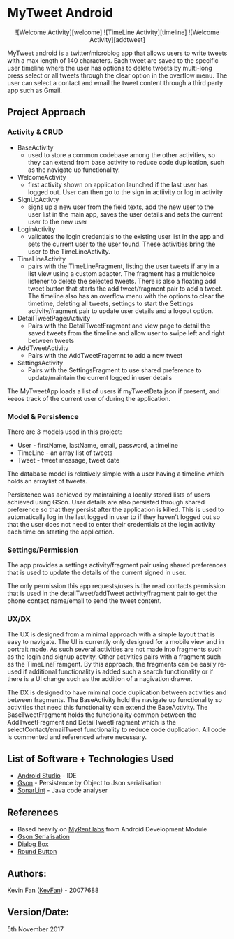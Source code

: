 # MyTweet Android
<p align="center">
![Welcome Activity][welcome] ![TimeLine Activity][timeline] ![Welcome Activity][addtweet]
</p>

MyTweet android is a twitter/microblog app that allows users to write tweets with a max length of 140 characters. Each tweet are saved to the specific user timeline where the user has options to delete tweets by multi-long press select or all tweets through the clear option in the overflow menu. The user can select a contact and email the tweet content through a third party app such as Gmail.

## Project Approach
### Activity & CRUD
* BaseActivity
  * used to store a common codebase among the other activities, so they can extend from base activity to reduce code duplication, such as the navigate up functionality.
* WelcomeActivity
  * first activity shown on application launched if the last user has logged out. User can then go to the sign in actiivity or log in activity
* SignUpActivty
  * signs up a new user from the field texts, add the new user to the user list in the main app, saves the user details and sets the current user to the new user
* LoginActivity
  * validates the login credentials to the existing user list in the app and sets the current user to the user found. These activities bring the user to the TimeLineActivity.
* TimeLineActivity
  * pairs with the TimeLineFragment, listing the user tweets if any in a list view using a custom adapter. The fragment has a multichoice listener to delete the selected tweets. There is also a floating add tweet button that starts the add tweet/fragment pair to add a tweet. The timeline also has an overflow menu with the options to clear the timetime, deleting all tweets, settings to start the Settings activity/fragment pair to update user details and a logout option.
* DetailTweetPagerActivity
  * Pairs with the DetailTweetFragment and view page to detail the saved tweets from the timeline and allow user to swipe left and right between tweets
* AddTweetActivity
  * Pairs with the AddTweetFragemnt to add a new tweet
* SettingsActivity
  * Pairs with the SettingsFragment to use shared preference to update/maintain the current logged in user details

The MyTweetApp loads a list of users if myTweetData.json if present, and keeos track of the current user of during the application.

### Model & Persistence
There are 3 models used in this project:

* User - firstName, lastName, email, password, a timeline
* TimeLine - an array list of tweets
* Tweet - tweet message, tweet date

The database model is relatively simple with a user having a timeline which holds an arraylist of tweets.

Persistence was achieved by maintaining a locally stored lists of users achieved using GSon. User details are also persisted through shared preference so that they persist after the application is killed. This is used to automatically log in the last logged in user to if they haven't logged out so that the user does not need to enter their credentials at the login activity each time on starting the application.

### Settings/Permission
The app provides a settings activity/fragment pair using shared preferences that is used to update the details of the current signed in user.

The only permission this app requests/uses is the read contacts permission that is used in the detailTweet/addTweet activity/fragment pair to get the phone contact name/email to send the tweet content.

### UX/DX
The UX is designed from a minimal approach with a simple layout that is easy to navigate. The UI is currently only designed for a mobile view and in portrait mode. As such several activities are not made into fragments such as the login and signup actvity. Other activities pairs with a fragment such as the TimeLineFramgent. By this approach, the fragments can be easily re-used if additional functionality is added such a search functionality or if there is a UI change such as the addition of a nagivation drawer.

The DX is designed to have miminal code duplication between activities and between fragments. The BaseActivity hold the navigate up functionality so activities that need this functionality can extend the BaseActivity. The BaseTweetFragment holds the functionality common between the AddTweetFragment and DetailTweetFragment which is the selectContact/emailTweet functionality to reduce code duplication. All code is commented and referenced where necessary.

## List of Software + Technologies Used
* [Android Studio](https://developer.android.com/studio/index.html) - IDE
* [Gson](https://github.com/google/gson) - Persistence by Object to Json serialisation
* [SonarLint](https://www.sonarlint.org/intellij/) - Java code analyser

## References
* Based heavily on [MyRent labs](https://wit-ictskills-2017.github.io/mobile-app-dev/labwall.html) from Android Development Module
* [Gson Serialisation](https://stackoverflow.com/questions/12384064/gson-convert-from-json-to-a-typed-arraylistt)
* [Dialog Box](https://stackoverflow.com/questions/6413700/android-proper-way-to-use-onbackpressed-with-toast)
* [Round Button](https://stackoverflow.com/questions/7690416/android-border-for-button)

## Authors:
Kevin Fan ([KevFan](https://github.com/KevFan)) - 20077688

## Version/Date:
5th November 2017

[welcome]: ./readme_resources/welcome.jpg
[timeline]: ./readme_resources/timeline.jpg
[addtweet]: ./readme_resources/addtweet.jpg
